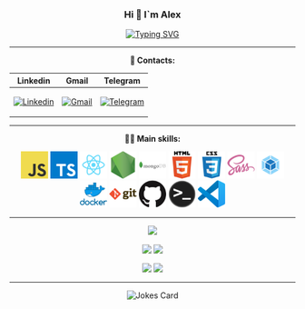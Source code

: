 <div align="center">

### Hi 👋 I`m Alex

[![Typing SVG](https://readme-typing-svg.herokuapp.com?color=%2336BCF7&lines=I'm+Full+Stack+Developer+from+Ukraine+ua)](https://git.io/typing-svg)

---

**📲 Contacts:**

| **Linkedin**  | **Gmail** | **Telegram** |
|:-:|:-:| :-: |
| <p align="center" ><a href="https://www.linkedin.com/in/aleksander-makarov-5407b5275/" title="Linkedin"><img src="https://cdn.jsdelivr.net/gh/yogeshwaran01/yogeshwaran01@latest/svgs/linkedin.svg" alt="Linkedin" width="40px" height="40px"></a> </p>  |  <p align="center" ><a href="mailto:ssapientiaa@gmail.com" title="Gmail"><img src="https://cdn.jsdelivr.net/gh/yogeshwaran01/yogeshwaran01@latest/svgs/gmail.svg" alt="Gmail" width="40px" height="40px"></a> </p> | <p align="center" ><a href="https://t.me/Makaroff_A_M" title="Telegram"><img src="https://cdn.jsdelivr.net/gh/yogeshwaran01/yogeshwaran01@latest/svgs/telegram.svg" alt="Telegram" width="40px" height="40px"></a> </p>  |
   
---

**💪🏻 Main skills:**

<img alt="JavaScript" width="48px" src="https://raw.githubusercontent.com/github/explore/80688e429a7d4ef2fca1e82350fe8e3517d3494d/topics/javascript/javascript.png" />

<img alt="JavaScript" width="48px" src="https://raw.githubusercontent.com/github/explore/80688e429a7d4ef2fca1e82350fe8e3517d3494d/topics/typescript/typescript.png" />

<img alt="React" width="48px" src="https://raw.githubusercontent.com/github/explore/80688e429a7d4ef2fca1e82350fe8e3517d3494d/topics/react/react.png" />

<img alt="Node.js" width="48px" src="https://raw.githubusercontent.com/github/explore/80688e429a7d4ef2fca1e82350fe8e3517d3494d/topics/nodejs/nodejs.png" />

<img alt="MongoDB" width="48px" src="https://raw.githubusercontent.com/github/explore/80688e429a7d4ef2fca1e82350fe8e3517d3494d/topics/mongodb/mongodb.png" />

<img alt="HTML5" width="48px" src="https://raw.githubusercontent.com/github/explore/80688e429a7d4ef2fca1e82350fe8e3517d3494d/topics/html/html.png" />

<img alt="CSS3" width="48px" src="https://raw.githubusercontent.com/github/explore/80688e429a7d4ef2fca1e82350fe8e3517d3494d/topics/css/css.png" />

<img alt="Sass" width="48px" src="https://raw.githubusercontent.com/github/explore/80688e429a7d4ef2fca1e82350fe8e3517d3494d/topics/sass/sass.png" />

<img alt="Webpack" width="48px" src="https://raw.githubusercontent.com/github/explore/80688e429a7d4ef2fca1e82350fe8e3517d3494d/topics/webpack/webpack.png" />

<img alt="Docker" width="48px" src="https://raw.githubusercontent.com/github/explore/80688e429a7d4ef2fca1e82350fe8e3517d3494d/topics/docker/docker.png" />

<img alt="Git" width="48px" src="https://raw.githubusercontent.com/github/explore/80688e429a7d4ef2fca1e82350fe8e3517d3494d/topics/git/git.png" />

<img alt="GitHub" width="48px" src="https://raw.githubusercontent.com/github/explore/78df643247d429f6cc873026c0622819ad797942/topics/github/github.png" />

<img alt="Terminal" width="48px" src="https://raw.githubusercontent.com/github/explore/80688e429a7d4ef2fca1e82350fe8e3517d3494d/topics/terminal/terminal.png" />

<img alt="Visual Studio Code" width="48px" src="https://raw.githubusercontent.com/github/explore/80688e429a7d4ef2fca1e82350fe8e3517d3494d/topics/visual-studio-code/visual-studio-code.png" />

---

![](https://github-profile-summary-cards.vercel.app/api/cards/profile-details?username=DeadMakar&theme=solarized_dark)

![](https://github-profile-summary-cards.vercel.app/api/cards/most-commit-language?username=DeadMakar&theme=solarized_dark)      ![](https://github-profile-summary-cards.vercel.app/api/cards/repos-per-language?username=DeadMakar&theme=solarized_dark)


![](https://github-profile-summary-cards.vercel.app/api/cards/stats?username=DeadMakar&theme=solarized_dark)      ![](https://github-profile-summary-cards.vercel.app/api/cards/productive-time?username=DeadMakar&theme=solarized_dark)

---

![Jokes Card](https://readme-jokes.vercel.app/api)

</div>
